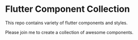 # Flutter Component Collection

This repo contains variety of flutter components and styles. 

Please join me to create a collection of awesome components.